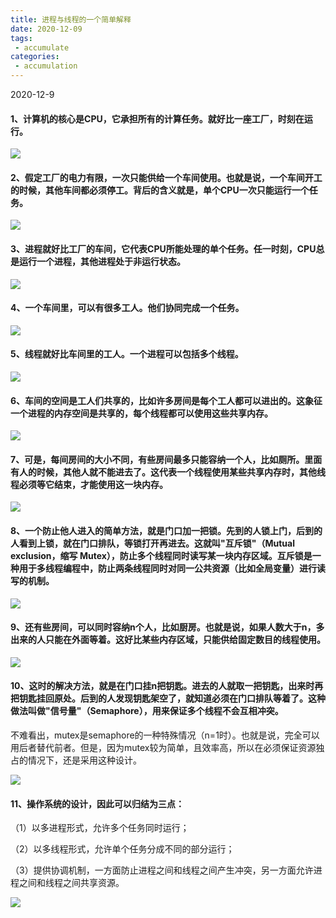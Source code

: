 ```yaml
---
title: 进程与线程的一个简单解释
date: 2020-12-09
tags:
 - accumulate
categories: 
 - accumulation
---
```



2020-12-9

#### 1、计算机的核心是CPU，它承担所有的计算任务。就好比一座工厂，时刻在运行。
![](https://gitee.com/Sweny/images/raw/master/img/20201209150200.png)

#### 2、假定工厂的电力有限，一次只能供给一个车间使用。也就是说，一个车间开工的时候，其他车间都必须停工。背后的含义就是，单个CPU一次只能运行一个任务。

![](https://gitee.com/Sweny/images/raw/master/img/20201209151204.png)

#### 3、进程就好比工厂的车间，它代表CPU所能处理的单个任务。任一时刻，CPU总是运行一个进程，其他进程处于非运行状态。

![](https://gitee.com/Sweny/images/raw/master/img/20201209151322.png)


#### 4、一个车间里，可以有很多工人。他们协同完成一个任务。

![](https://gitee.com/Sweny/images/raw/master/img/20201209151455.png)

#### 5、线程就好比车间里的工人。一个进程可以包括多个线程。
![](https://gitee.com/Sweny/images/raw/master/img/20201209151646.png)

#### 6、车间的空间是工人们共享的，比如许多房间是每个工人都可以进出的。这象征一个进程的内存空间是共享的，每个线程都可以使用这些共享内存。

![](https://gitee.com/Sweny/images/raw/master/img/20201209152838.png)

#### 7、可是，每间房间的大小不同，有些房间最多只能容纳一个人，比如厕所。里面有人的时候，其他人就不能进去了。这代表一个线程使用某些共享内存时，其他线程必须等它结束，才能使用这一块内存。

![](https://gitee.com/Sweny/images/raw/master/img/20201209153221.png)

#### 8、一个防止他人进入的简单方法，就是门口加一把锁。先到的人锁上门，后到的人看到上锁，就在门口排队，等锁打开再进去。这就叫"互斥锁"（Mutual exclusion，缩写 Mutex），防止多个线程同时读写某一块内存区域。互斥锁是一种用于多线程编程中，防止两条线程同时对同一公共资源（比如全局变量）进行读写的机制。

![](https://gitee.com/Sweny/images/raw/master/img/20201209154649.png)

#### 9、还有些房间，可以同时容纳n个人，比如厨房。也就是说，如果人数大于n，多出来的人只能在外面等着。这好比某些内存区域，只能供给固定数目的线程使用。
![](https://gitee.com/Sweny/images/raw/master/img/20201209154831.png)


#### 10、这时的解决方法，就是在门口挂n把钥匙。进去的人就取一把钥匙，出来时再把钥匙挂回原处。后到的人发现钥匙架空了，就知道必须在门口排队等着了。这种做法叫做"信号量"（Semaphore），用来保证多个线程不会互相冲突。

不难看出，mutex是semaphore的一种特殊情况（n=1时）。也就是说，完全可以用后者替代前者。但是，因为mutex较为简单，且效率高，所以在必须保证资源独占的情况下，还是采用这种设计。

![](https://gitee.com/Sweny/images/raw/master/img/20201209154951.png)

#### 11、操作系统的设计，因此可以归结为三点：

（1）以多进程形式，允许多个任务同时运行；

（2）以多线程形式，允许单个任务分成不同的部分运行；

（3）提供协调机制，一方面防止进程之间和线程之间产生冲突，另一方面允许进程之间和线程之间共享资源。

![](https://gitee.com/Sweny/images/raw/master/img/20201209155117.png)